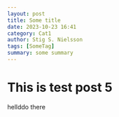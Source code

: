 ```yaml
---
layout: post
title: Some title
date: 2023-10-23 16:41
category: Cat1
author: Stig S. Nielsson 
tags: [SomeTag]
summary: some summary
---
```


# This is test post 5

hellddo there
